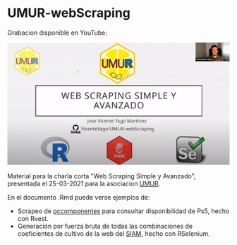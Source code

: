 # UMUR-webScraping


Grabacion disponible en YouTube: 

[![IMAGE ALT TEXT HERE](https://github.com/VicenteYago/UMUR-webScraping/blob/main/media/img/yt.png)](https://www.youtube.com/watch?v=4i9YKPiVIrg&t=18s)


Material para la charla corta "Web Scraping Simple y Avanzado", presentada el 25-03-2021 para la asociacion [UMUR](https://gauss.inf.um.es/umur/).

En el documento .Rmd puede verse ejemplos de: 

- Scrapeo de [pccomponentes](https://www.pccomponentes.com/?a=60999756&gclsrc=ds) para consultar disponibilidad de Ps5, hecho con Rvest.
- Generación por fuerza bruta de todas las combinaciones de coeficientes de cultivo de la web del [SIAM](http://siam.imida.es/apex/f?p=101:39:6766795538999), hecho con RSelenium.

